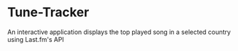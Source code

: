 # Tune-Tracker
An interactive application displays the top played song in a selected country using Last.fm's API
